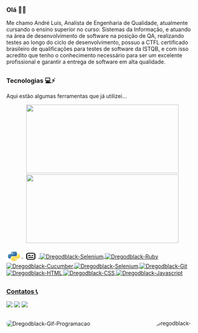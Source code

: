 ### Olá 👋🏽
Me chamo André Luis, Analista de Engenharia de Qualidade, atualmente cursando o ensino superior no curso: Sistemas da Informação, e atuando na área de desenvolvimento de software na posição de QA, realizando testes ao longo do ciclo de desenvolvimento, possuo a CTFL certificado brasileiro de qualificações para testes de software da ISTQB, e com isso acredito que tenho o conhecimento necessário para ser um excelente profissional e garantir a entrega de software em alta qualidade.
##

### Tecnologias 💻⚡
Aqui estão algumas ferramentas que já utilizei...
<div align="center">
  <a href="https://github.com/Dregodblack">
<!--   layout commits/PR´s -->
  <img height="180em" width="400" src="https://github-readme-stats.vercel.app/api?username=Dregodblack&&layout=compact&rank_icon=github&theme=chartreuse-dark&include_all_commits=true&count_private=true"/>
<!--   layout ferramentas -->
  <img height="180em" width="400" src="https://github-readme-stats.vercel.app/api/top-langs/?username=Dregodblack&theme=chartreuse-dark&hide_progress=true"/>
</div> 


<div style="display: inline_block"><br>
<!-- Listagem de icons -->
  <a href ="https://www.python.org/" ><img align="center" alt="Dregodblack-Python" height="30" width="40" src="https://raw.githubusercontent.com/devicons/devicon/master/icons/python/python-original.svg"/>
  <a href ="https://robotframework.org/" ><img align="center" alt="Dregodblack-RobotFramework" height="30" width="40" src="https://raw.githubusercontent.com/vscode-icons/vscode-icons/master/icons/file_type_robotframework.svg?sanitize=true"/>
  <a href ="https://www.selenium.dev/" ><img align="center" alt="Dregodblack-Selenium" height="30" width="40" src="https://cdn.jsdelivr.net/gh/devicons/devicon/icons/selenium/selenium-original.svg"/>
  <a href ="https://www.ruby-lang.org/pt/" ><img align="center" alt="Dregodblack-Ruby" height="30" width="40" src="https://cdn.jsdelivr.net/gh/devicons/devicon/icons/ruby/ruby-original.svg"/>
  <a href ="https://cucumber.io/" ><img align="center" alt="Dregodblack-Cucumber" height="30" width="40" src="https://cdn.jsdelivr.net/gh/devicons/devicon/icons/cucumber/cucumber-plain.svg"/>
  <a href ="https://code.visualstudio.com/?wt.mc_id=DX_841432" ><img align="center" alt="Dregodblack-Selenium" height="30" width="40" src="https://cdn.jsdelivr.net/gh/devicons/devicon/icons/vscode/vscode-original-wordmark.svg"/>
  <a href ="https://git-scm.com/" ><img align="center" alt="Dregodblack-Git" height="30" width="40" src="https://cdn.jsdelivr.net/gh/devicons/devicon/icons/git/git-plain.svg"/>
  <a href ="https://developer.mozilla.org/pt-BR/docs/Web/HTML" ><img align="center" alt="Dregodblack-HTML" height="30" width="40" src="https://cdn.jsdelivr.net/gh/devicons/devicon@latest/icons/html5/html5-original.svg"/>
  <a href ="https://developer.mozilla.org/pt-BR/docs/Web/CSS" ><img align="center" alt="Dregodblack-CSS" height="30" width="40" src="https://cdn.jsdelivr.net/gh/devicons/devicon@latest/icons/css3/css3-original.svg"/>
  <a href ="https://developer.mozilla.org/pt-BR/docs/Web/JavaScript" ><img align="center" alt="Dregodblack-Javascript" height="30" width="40" src="https://cdn.jsdelivr.net/gh/devicons/devicon@latest/icons/javascript/javascript-original.svg"/>
</div> 

##
    
### Contatos 📞
<div align="left">
<!--   Links de contatos -->
  <a alt="Dregodblack-Email" href ="mailto:nascimento.andreluis18@gmail.com" ><img src="https://img.shields.io/badge/-Gmail-%23333?style=for-the-badge&logo=gmail&logoColor=white" target="_blank"></a>
  <a alt="Dregodblack-Linkedin" href= "https://www.linkedin.com/in/andr%C3%A9-luis-94baa220a/" target="_blank"><img src="https://img.shields.io/badge/-LinkedIn-%230077B5?style=for-the-badge&logo=linkedin&logoColor=white" target="_blank"></a> 
  <a alt="Dregodblack-Whatssapp" href= "https://wa.me/qr/2D2GIABFAQ5NC1" target="_blank"><img src="https://img.shields.io/badge/WhatsApp-25D366?style=for-the-badge&logo=whatsapp&logoColor=white" target="_blank"></a>
</div>

##

<div> 
<!-- gif cobrinha -->
<img align="right" alt="Dregodblack-Gif" height="150" style="border-radius:50px;" src="https://media.discordapp.net/attachments/796134895663054858/1054269836068405258/Git.gif?width=406&height=406"/>
</div>
   
<div>
  <!-- gif Programação -->
  <img align="center" alt="Dregodblack-Gif-Programacao" width="1100" height="200" style="border-radius:50px;" src="https://media1.tenor.com/m/8a4RLpiWkIQAAAAC/nft.gif" />
</div>

